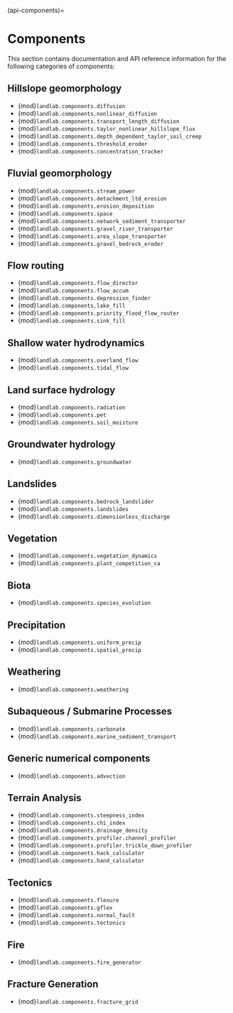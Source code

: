 (api-components)=

# Components

This section contains documentation and API reference information for the
following categories of components:

## Hillslope geomorphology

* {mod}`landlab.components.diffusion`
* {mod}`landlab.components.nonlinear_diffusion`
* {mod}`landlab.components.transport_length_diffusion`
* {mod}`landlab.components.taylor_nonlinear_hillslope_flux`
* {mod}`landlab.components.depth_dependent_taylor_soil_creep`
* {mod}`landlab.components.threshold_eroder`
* {mod}`landlab.components.concentration_tracker`

## Fluvial geomorphology

* {mod}`landlab.components.stream_power`
* {mod}`landlab.components.detachment_ltd_erosion`
* {mod}`landlab.components.erosion_deposition`
* {mod}`landlab.components.space`
* {mod}`landlab.components.network_sediment_transporter`
* {mod}`landlab.components.gravel_river_transporter`
* {mod}`landlab.components.area_slope_transporter`
* {mod}`landlab.components.gravel_bedrock_eroder`

## Flow routing

* {mod}`landlab.components.flow_director`
* {mod}`landlab.components.flow_accum`
* {mod}`landlab.components.depression_finder`
* {mod}`landlab.components.lake_fill`
* {mod}`landlab.components.priority_flood_flow_router`
* {mod}`landlab.components.sink_fill`

## Shallow water hydrodynamics

* {mod}`landlab.components.overland_flow`
* {mod}`landlab.components.tidal_flow`

## Land surface hydrology

* {mod}`landlab.components.radiation`
* {mod}`landlab.components.pet`
* {mod}`landlab.components.soil_moisture`

## Groundwater hydrology

* {mod}`landlab.components.groundwater`

## Landslides

* {mod}`landlab.components.bedrock_landslider`
* {mod}`landlab.components.landslides`
* {mod}`landlab.components.dimensionless_discharge`

## Vegetation

* {mod}`landlab.components.vegetation_dynamics`
* {mod}`landlab.components.plant_competition_ca`

## Biota

* {mod}`landlab.components.species_evolution`

## Precipitation

* {mod}`landlab.components.uniform_precip`
* {mod}`landlab.components.spatial_precip`

## Weathering

* {mod}`landlab.components.weathering`

## Subaqueous / Submarine Processes

* {mod}`landlab.components.carbonate`
* {mod}`landlab.components.marine_sediment_transport`

## Generic numerical components

* {mod}`landlab.components.advection`

## Terrain Analysis

* {mod}`landlab.components.steepness_index`
* {mod}`landlab.components.chi_index`
* {mod}`landlab.components.drainage_density`
* {mod}`landlab.components.profiler.channel_profiler`
* {mod}`landlab.components.profiler.trickle_down_profiler`
* {mod}`landlab.components.hack_calculator`
* {mod}`landlab.components.hand_calculator`

## Tectonics

* {mod}`landlab.components.flexure`
* {mod}`landlab.components.gflex`
* {mod}`landlab.components.normal_fault`
* {mod}`landlab.components.tectonics`

## Fire

* {mod}`landlab.components.fire_generator`

## Fracture Generation

* {mod}`landlab.components.fracture_grid`
